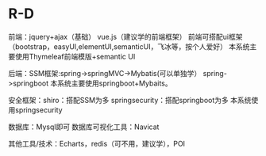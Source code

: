 # R-D
前端：jquery+ajax（基础）  vue.js（建议学的前端框架） 前端可搭配ui框架（bootstrap，easyUI,elementUI,semanticUI，飞冰等，按个人爱好） 
本系统主要使用Thymeleaf前端模版+semantic UI

后端：SSM框架:spring->springMVC->Mybatis(可以单独学）
     spring->springboot 
     本系统主要使用springboot+Mybaits。
     
安全框架：shiro：搭配SSM为多
         springsecurity：搭配springboot为多
         本系统使用springsecurity

数据库：Mysql即可 数据库可视化工具：Navicat

其他工具/技术：Echarts，redis（可不用，建议学），POI
